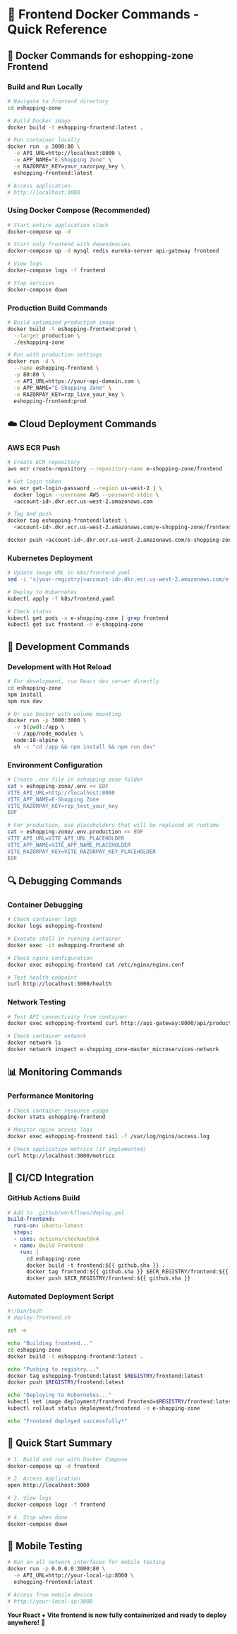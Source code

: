 # 🚀 Frontend Docker Commands - Quick Reference

## 🐳 Docker Commands for eshopping-zone Frontend

### **Build and Run Locally**
```bash
# Navigate to frontend directory
cd eshopping-zone

# Build Docker image
docker build -t eshopping-frontend:latest .

# Run container locally
docker run -p 3000:80 \
  -e API_URL=http://localhost:8000 \
  -e APP_NAME="E-Shopping Zone" \
  -e RAZORPAY_KEY=your_razorpay_key \
  eshopping-frontend:latest

# Access application
# http://localhost:3000
```

### **Using Docker Compose (Recommended)**
```bash
# Start entire application stack
docker-compose up -d

# Start only frontend with dependencies
docker-compose up -d mysql redis eureka-server api-gateway frontend

# View logs
docker-compose logs -f frontend

# Stop services
docker-compose down
```

### **Production Build Commands**
```bash
# Build optimized production image
docker build -t eshopping-frontend:prod \
  --target production \
  ./eshopping-zone

# Run with production settings
docker run -d \
  --name eshopping-frontend \
  -p 80:80 \
  -e API_URL=https://your-api-domain.com \
  -e APP_NAME="E-Shopping Zone" \
  -e RAZORPAY_KEY=rzp_live_your_key \
  eshopping-frontend:prod
```

## ☁️ Cloud Deployment Commands

### **AWS ECR Push**
```bash
# Create ECR repository
aws ecr create-repository --repository-name e-shopping-zone/frontend

# Get login token
aws ecr get-login-password --region us-west-2 | \
  docker login --username AWS --password-stdin \
  <account-id>.dkr.ecr.us-west-2.amazonaws.com

# Tag and push
docker tag eshopping-frontend:latest \
  <account-id>.dkr.ecr.us-west-2.amazonaws.com/e-shopping-zone/frontend:latest

docker push <account-id>.dkr.ecr.us-west-2.amazonaws.com/e-shopping-zone/frontend:latest
```

### **Kubernetes Deployment**
```bash
# Update image URL in k8s/frontend.yaml
sed -i 's|your-registry|<account-id>.dkr.ecr.us-west-2.amazonaws.com/e-shopping-zone|g' k8s/frontend.yaml

# Deploy to Kubernetes
kubectl apply -f k8s/frontend.yaml

# Check status
kubectl get pods -n e-shopping-zone | grep frontend
kubectl get svc frontend -n e-shopping-zone
```

## 🔧 Development Commands

### **Development with Hot Reload**
```bash
# For development, run React dev server directly
cd eshopping-zone
npm install
npm run dev

# Or use Docker with volume mounting
docker run -p 3000:3000 \
  -v $(pwd):/app \
  -v /app/node_modules \
  node:18-alpine \
  sh -c "cd /app && npm install && npm run dev"
```

### **Environment Configuration**
```bash
# Create .env file in eshopping-zone folder
cat > eshopping-zone/.env << EOF
VITE_API_URL=http://localhost:8000
VITE_APP_NAME=E-Shopping Zone
VITE_RAZORPAY_KEY=rzp_test_your_key
EOF

# For production, use placeholders that will be replaced at runtime
cat > eshopping-zone/.env.production << EOF
VITE_API_URL=VITE_API_URL_PLACEHOLDER
VITE_APP_NAME=VITE_APP_NAME_PLACEHOLDER
VITE_RAZORPAY_KEY=VITE_RAZORPAY_KEY_PLACEHOLDER
EOF
```

## 🔍 Debugging Commands

### **Container Debugging**
```bash
# Check container logs
docker logs eshopping-frontend

# Execute shell in running container
docker exec -it eshopping-frontend sh

# Check nginx configuration
docker exec eshopping-frontend cat /etc/nginx/nginx.conf

# Test health endpoint
curl http://localhost:3000/health
```

### **Network Testing**
```bash
# Test API connectivity from container
docker exec eshopping-frontend curl http://api-gateway:8000/api/products

# Check container network
docker network ls
docker network inspect e-shopping_zone-master_microservices-network
```

## 📊 Monitoring Commands

### **Performance Monitoring**
```bash
# Check container resource usage
docker stats eshopping-frontend

# Monitor nginx access logs
docker exec eshopping-frontend tail -f /var/log/nginx/access.log

# Check application metrics (if implemented)
curl http://localhost:3000/metrics
```

## 🚀 CI/CD Integration

### **GitHub Actions Build**
```yaml
# Add to .github/workflows/deploy.yml
build-frontend:
  runs-on: ubuntu-latest
  steps:
  - uses: actions/checkout@v4
  - name: Build Frontend
    run: |
      cd eshopping-zone
      docker build -t frontend:${{ github.sha }} .
      docker tag frontend:${{ github.sha }} $ECR_REGISTRY/frontend:${{ github.sha }}
      docker push $ECR_REGISTRY/frontend:${{ github.sha }}
```

### **Automated Deployment Script**
```bash
#!/bin/bash
# deploy-frontend.sh

set -e

echo "Building frontend..."
cd eshopping-zone
docker build -t eshopping-frontend:latest .

echo "Pushing to registry..."
docker tag eshopping-frontend:latest $REGISTRY/frontend:latest
docker push $REGISTRY/frontend:latest

echo "Deploying to Kubernetes..."
kubectl set image deployment/frontend frontend=$REGISTRY/frontend:latest -n e-shopping-zone
kubectl rollout status deployment/frontend -n e-shopping-zone

echo "Frontend deployed successfully!"
```

## 🎯 Quick Start Summary

```bash
# 1. Build and run with Docker Compose
docker-compose up -d frontend

# 2. Access application
open http://localhost:3000

# 3. View logs
docker-compose logs -f frontend

# 4. Stop when done
docker-compose down
```

## 📱 Mobile Testing

```bash
# Run on all network interfaces for mobile testing
docker run -p 0.0.0.0:3000:80 \
  -e API_URL=http://your-local-ip:8000 \
  eshopping-frontend:latest

# Access from mobile device
# http://your-local-ip:3000
```

**Your React + Vite frontend is now fully containerized and ready to deploy anywhere!** 🚀